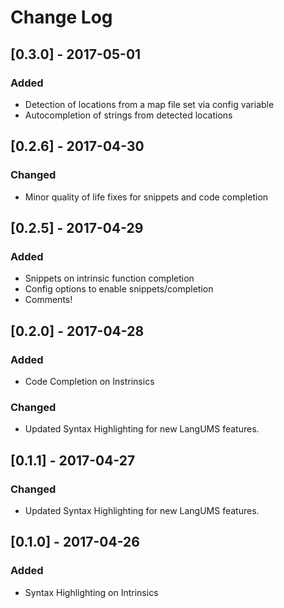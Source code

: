 # Change Log

## [0.3.0] - 2017-05-01
### Added
- Detection of locations from a map file set via config variable
- Autocompletion of strings from detected locations

## [0.2.6] - 2017-04-30
### Changed
- Minor quality of life fixes for snippets and code completion

## [0.2.5] - 2017-04-29
### Added
- Snippets on intrinsic function completion
- Config options to enable snippets/completion
- Comments!

## [0.2.0] - 2017-04-28
### Added
- Code Completion on Instrinsics
### Changed
- Updated Syntax Highlighting for new LangUMS features.

## [0.1.1] - 2017-04-27
### Changed
- Updated Syntax Highlighting for new LangUMS features.

## [0.1.0] - 2017-04-26
### Added
- Syntax Highlighting on Intrinsics